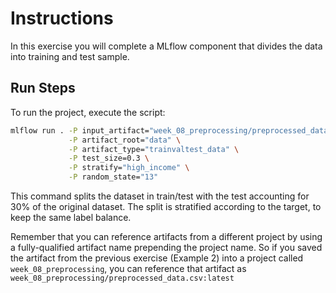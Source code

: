 # Instructions
In this exercise you will complete a MLflow component that divides the data into training and 
test sample.

## Run Steps

To run the project, execute the script:

```bash
mlflow run . -P input_artifact="week_08_preprocessing/preprocessed_data.csv:latest" \
             -P artifact_root="data" \
             -P artifact_type="trainvaltest_data" \
             -P test_size=0.3 \
             -P stratify="high_income" \
             -P random_state="13"
```
This command splits the dataset in train/test with the test accounting for 30% of the original
dataset. The split is stratified according to the target, to keep the same label balance.

Remember that you can reference artifacts from a different project by using a fully-qualified
artifact name prepending the project name. So if you saved the artifact from the previous exercise
(Example 2) into a project called ``week_08_preprocessing``, you can reference that artifact as 
``week_08_preprocessing/preprocessed_data.csv:latest``
   